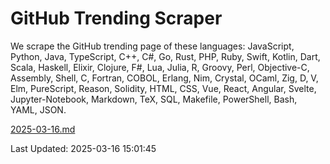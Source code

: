 # GitHub Trending Scraper

We scrape the GitHub trending page of these languages: JavaScript, Python, Java, TypeScript, C++, C#, Go, Rust, PHP, Ruby, Swift, Kotlin, Dart, Scala, Haskell, Elixir, Clojure, F#, Lua, Julia, R, Groovy, Perl, Objective-C, Assembly, Shell, C, Fortran, COBOL, Erlang, Nim, Crystal, OCaml, Zig, D, V, Elm, PureScript, Reason, Solidity, HTML, CSS, Vue, React, Angular, Svelte, Jupyter-Notebook, Markdown, TeX, SQL, Makefile, PowerShell, Bash, YAML, JSON.

[2025-03-16.md](https://github.com/yangwenmai/github-trending-backup/blob/master/2025-03-16.md)

Last Updated: 2025-03-16 15:01:45